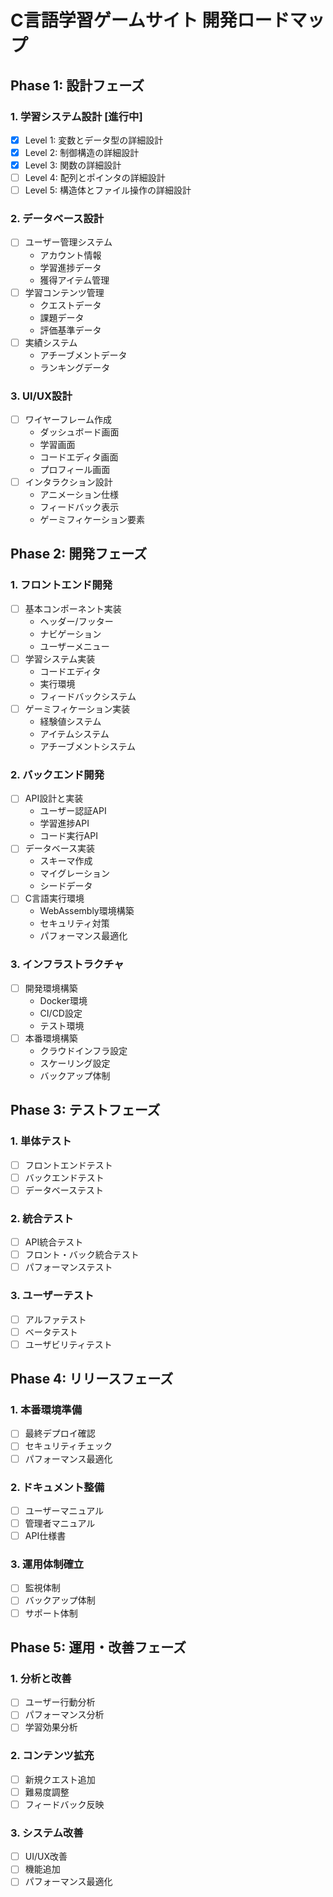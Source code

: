 # C言語学習ゲームサイト 開発ロードマップ

## Phase 1: 設計フェーズ

### 1. 学習システム設計 [進行中]
- [x] Level 1: 変数とデータ型の詳細設計
- [x] Level 2: 制御構造の詳細設計
- [x] Level 3: 関数の詳細設計
- [ ] Level 4: 配列とポインタの詳細設計
- [ ] Level 5: 構造体とファイル操作の詳細設計

### 2. データベース設計
- [ ] ユーザー管理システム
  - アカウント情報
  - 学習進捗データ
  - 獲得アイテム管理
- [ ] 学習コンテンツ管理
  - クエストデータ
  - 課題データ
  - 評価基準データ
- [ ] 実績システム
  - アチーブメントデータ
  - ランキングデータ

### 3. UI/UX設計
- [ ] ワイヤーフレーム作成
  - ダッシュボード画面
  - 学習画面
  - コードエディタ画面
  - プロフィール画面
- [ ] インタラクション設計
  - アニメーション仕様
  - フィードバック表示
  - ゲーミフィケーション要素

## Phase 2: 開発フェーズ

### 1. フロントエンド開発
- [ ] 基本コンポーネント実装
  - ヘッダー/フッター
  - ナビゲーション
  - ユーザーメニュー
- [ ] 学習システム実装
  - コードエディタ
  - 実行環境
  - フィードバックシステム
- [ ] ゲーミフィケーション実装
  - 経験値システム
  - アイテムシステム
  - アチーブメントシステム

### 2. バックエンド開発
- [ ] API設計と実装
  - ユーザー認証API
  - 学習進捗API
  - コード実行API
- [ ] データベース実装
  - スキーマ作成
  - マイグレーション
  - シードデータ
- [ ] C言語実行環境
  - WebAssembly環境構築
  - セキュリティ対策
  - パフォーマンス最適化

### 3. インフラストラクチャ
- [ ] 開発環境構築
  - Docker環境
  - CI/CD設定
  - テスト環境
- [ ] 本番環境構築
  - クラウドインフラ設定
  - スケーリング設定
  - バックアップ体制

## Phase 3: テストフェーズ

### 1. 単体テスト
- [ ] フロントエンドテスト
- [ ] バックエンドテスト
- [ ] データベーステスト

### 2. 統合テスト
- [ ] API統合テスト
- [ ] フロント・バック統合テスト
- [ ] パフォーマンステスト

### 3. ユーザーテスト
- [ ] アルファテスト
- [ ] ベータテスト
- [ ] ユーザビリティテスト

## Phase 4: リリースフェーズ

### 1. 本番環境準備
- [ ] 最終デプロイ確認
- [ ] セキュリティチェック
- [ ] パフォーマンス最適化

### 2. ドキュメント整備
- [ ] ユーザーマニュアル
- [ ] 管理者マニュアル
- [ ] API仕様書

### 3. 運用体制確立
- [ ] 監視体制
- [ ] バックアップ体制
- [ ] サポート体制

## Phase 5: 運用・改善フェーズ

### 1. 分析と改善
- [ ] ユーザー行動分析
- [ ] パフォーマンス分析
- [ ] 学習効果分析

### 2. コンテンツ拡充
- [ ] 新規クエスト追加
- [ ] 難易度調整
- [ ] フィードバック反映

### 3. システム改善
- [ ] UI/UX改善
- [ ] 機能追加
- [ ] パフォーマンス最適化 